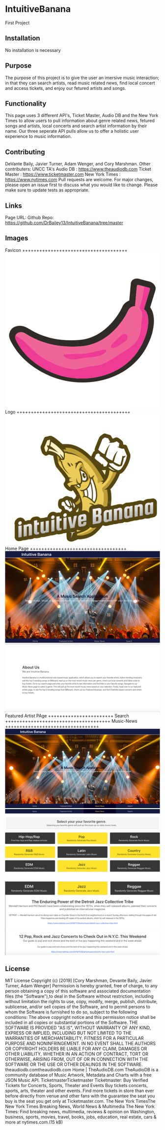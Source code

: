 # IntuitiveBanana
First Project
## Installation
No installation is necessary
## Purpose
The purpose of this project is to give the user an imersive music interaction; in that they can search artists, read music related news, find local concert and access tickets, and enjoy our fetured artists and songs.
## Functionality
This page uses 3 different API's, Ticket Master, Audio DB and the New York Times to allow users to pull information about genre related news, fetured songs and artists, local concerts and search artist information by their name. Our three seperate API pulls allow us to offer a holistic user experience to music information.
## Contributing
DeVante Baily, Javier Turner, Adam Wenger, and Cory Marshman.
Other contributers: UNCC TA's
Audio DB : https://www.theaudiodb.com
Ticket Master : https://www.ticketmaster.com
New York Times : https://www.nytimes.com
Pull requests are welcome. For major changes, please open an issue first to discuss what you would like to change.
Please make sure to update tests as appropriate.
## Links
Page URL:
Github Repo: https://github.com/DrBailey13/IntuitiveBanana/tree/master
## Images
Favicon +++++++++++++++++++++++++++++++++++++
![Pink-Banana](assets/images/pink-banana-favicon.png)
Logo ++++++++++++++++++++++++++++++++++++++++
![Logo](assets/images/intuitive_banana.png)
Home Page ++++++++++++++++++++++++++++++++++
![Home_Page1](assets/images/home_page1.png)
![Home_Page2](assets/images/home_page2.png)
Featured Artist PAge +++++++++++++++++++++++
Search +++++++++++++++++++++++++++++++++++++
Music-News +++++++++++++++++++++++++++++++++
![Music-News](assets/images/music_news1.png)
![Music-News](assets/images/music_news2.png)
![Music-News](assets/images/music_news3.png)
## License
MIT License
Copyright (c) [2019] [Cory Marshman, Devante Baily, Javier Turner, Adam Wenger]
Permission is hereby granted, free of charge, to any person obtaining a copy of this software and associated documentation files (the "Software"),to deal in the Software without restriction, including without limitation the rights to use, copy, modify, merge, publish, distribute, sublicense, and/or sell copies of the Software, and to permit persons to whom the Software is furnished to do so, subject to the following conditions: The above copyright notice and this permission notice shall be included in all copies or substantial portions of the Software.
THE SOFTWARE IS PROVIDED "AS IS", WITHOUT WARRANTY OF ANY KIND, EXPRESS OR IMPLIED, INCLUDING BUT NOT LIMITED TO THE WARRANTIES OF MERCHANTABILITY,
FITNESS FOR A PARTICULAR PURPOSE AND NONINFRINGEMENT. IN NO EVENT SHALL THE AUTHORS OR COPYRIGHT HOLDERS BE LIABLE FOR ANY CLAIM, DAMAGES OR OTHER
LIABILITY, WHETHER IN AN ACTION OF CONTRACT, TORT OR OTHERWISE, ARISING FROM, OUT OF OR IN CONNECTION WITH THE SOFTWARE OR THE USE OR OTHER DEALINGS IN THE SOFTWARE.
theaudiodb.comtheaudiodb.com
Home | TheAudioDB.com
TheAudioDB is a community database of Music Artwork, Metadata and Charts with a free JSON Music API.
TicketmasterTicketmaster
Ticketmaster: Buy Verified Tickets for Concerts, Sports, Theater and Events
Buy tickets concerts, sports, arts, theater and other events. Find more tickets in store than ever before directly from venue and other fans with the guarantee the seat you buy is the seat you get only at Ticketmaster.com.
The New York TimesThe New York Times
Breaking News, World News & Multimedia
The New York Times: Find breaking news, multimedia, reviews & opinion on Washington, business, sports, movies, travel, books, jobs, education, real estate, cars & more at nytimes.com.(15 kB)
